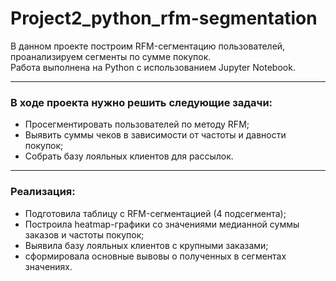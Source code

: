 # Project2_python_rfm-segmentation

В данном проекте построим RFM-сегментацию пользователей, проанализируем сегменты по сумме покупок.  
Работа выполнена на Python с использованием Jupyter Notebook.

---
### В ходе проекта нужно решить следующие задачи:   
* Просегментировать пользователей по методу RFM; 
* Выявить суммы чеков в зависимости от частоты и давности покупок;
* Собрать базу лояльных клиентов для рассылок.


---

### Реализация:
* Подготовила таблицу с RFM-сегментацией (4 подсегмента);
* Построила heatmap-графики со значениями медианной суммы заказов и частоты покупок;
* Выявила базу лояльных клиентов с крупными заказами;
* сформировала основные вывовы о полученных в сегментах значениях.
